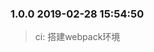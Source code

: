 <!--
 * @Author: sam.hongyang
 * @LastEditors: sam.hongyang
 * @Description: 
 * @Date: 2019-02-28 15:54:50
 * @LastEditTime: 2019-02-28 17:12:15
 -->
### 1.0.0 2019-02-28 15:54:50
> ci: 搭建webpack环境


